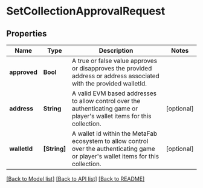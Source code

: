 # SetCollectionApprovalRequest

## Properties
Name | Type | Description | Notes
------------ | ------------- | ------------- | -------------
**approved** | **Bool** | A true or false value approves or disapproves the provided address or address associated with the provided walletId. | 
**address** | **String** | A valid EVM based addresses to allow control over the authenticating game or player&#39;s wallet items for this collection. | [optional] 
**walletId** | **[String]** | A wallet id within the MetaFab ecosystem to allow control over the authenticating game or player&#39;s wallet items for this collection. | [optional] 

[[Back to Model list]](../README.md#documentation-for-models) [[Back to API list]](../README.md#documentation-for-api-endpoints) [[Back to README]](../README.md)


